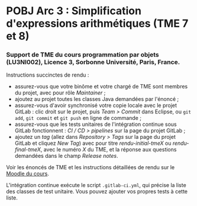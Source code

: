 # POBJ Arc 3 : Simplification d'expressions arithmétiques (TME 7 et 8)

### Support de TME du cours programmation par objets (LU3NI002), Licence 3, Sorbonne Université, Paris, France.

Instructions succinctes de rendu :
* assurez-vous que votre binôme et votre chargé de TME sont membres du projet, avec pour rôle _Maintainer_ ;
* ajoutez au projet toutes les classes Java demandées par l'énoncé ;
* assurez-vous d'avoir synchronisé votre copie locale avec le projet GitLab : clic droit sur le projet, puis _Team > Commit_ dans Eclipse, ou `git add`, `git commit` et `git push` en ligne de commande ;
* assurez-vous que les tests unitaires de l'intégration continue sous GitLab fonctionnent : _CI / CD > pipelines_ sur la page du projet GitLab ;
* ajoutez un _tag_ (allez dans _Repository > Tags_ sur la page du projet GitLab et cliquez _New Tag_) avec pour titre _rendu-initial-tmeX_ ou _rendu-final-tmeX_, avec le numéro _X_ du TME, et la réponse aux questions demandées dans le champ _Release notes_.

Voir les énoncés de TME et les instructions détaillées de rendu sur le [Moodle du cours](https://moodle-sciences-22.sorbonne-universite.fr/).

L'intégration continue exécute le script `.gitlab-ci.yml`, qui précise la liste des classes de test unitaire. Vous pouvez ajouter vos propres tests à cette liste.

